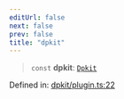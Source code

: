 ```yaml
---
editUrl: false
next: false
prev: false
title: "dpkit"
---
```


> `const` **dpkit**: [`Dpkit`](/reference/dpkit/dpkit/)

Defined in: [dpkit/plugin.ts:22](https://github.com/datisthq/dpkit/blob/7a3ebb9422265a09d2e84e0952d10e0101139f80/dpkit/plugin.ts#L22)
